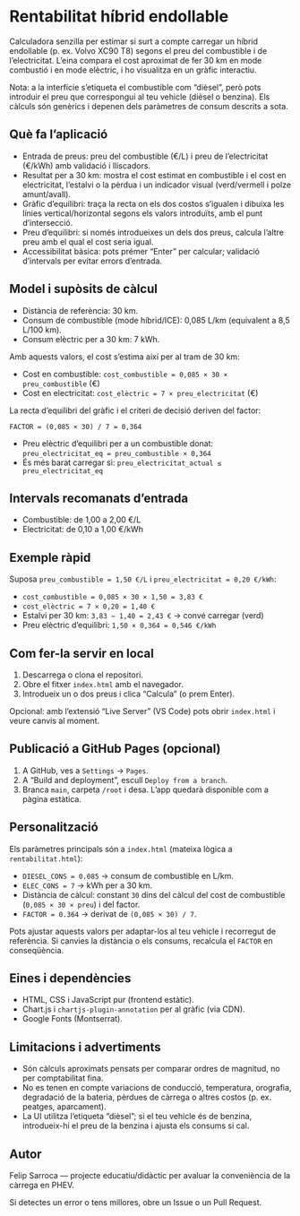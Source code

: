 # Rentabilitat híbrid endollable

Calculadora senzilla per estimar si surt a compte carregar un híbrid endollable (p. ex. Volvo XC90 T8) segons el preu del combustible i de l’electricitat. L’eina compara el cost aproximat de fer 30 km en mode combustió i en mode elèctric, i ho visualitza en un gràfic interactiu.

Nota: a la interfície s’etiqueta el combustible com “dièsel”, però pots introduir el preu que correspongui al teu vehicle (dièsel o benzina). Els càlculs són genèrics i depenen dels paràmetres de consum descrits a sota.

## Què fa l’aplicació

- Entrada de preus: preu del combustible (€/L) i preu de l’electricitat (€/kWh) amb validació i lliscadors.
- Resultat per a 30 km: mostra el cost estimat en combustible i el cost en electricitat, l’estalvi o la pèrdua i un indicador visual (verd/vermell i polze amunt/avall).
- Gràfic d’equilibri: traça la recta on els dos costos s’igualen i dibuixa les línies vertical/horizontal segons els valors introduïts, amb el punt d’intersecció.
- Preu d’equilibri: si només introdueixes un dels dos preus, calcula l’altre preu amb el qual el cost seria igual.
- Accessibilitat bàsica: pots prémer “Enter” per calcular; validació d’intervals per evitar errors d’entrada.

## Model i supòsits de càlcul

- Distància de referència: 30 km.
- Consum de combustible (mode híbrid/ICE): 0,085 L/km (equivalent a 8,5 L/100 km).
- Consum elèctric per a 30 km: 7 kWh.

Amb aquests valors, el cost s’estima així per al tram de 30 km:

- Cost en combustible: `cost_combustible = 0,085 × 30 × preu_combustible` (€)
- Cost en electricitat: `cost_elèctric = 7 × preu_electricitat` (€)

La recta d’equilibri del gràfic i el criteri de decisió deriven del factor:

`FACTOR = (0,085 × 30) / 7 = 0,364`

- Preu elèctric d’equilibri per a un combustible donat: `preu_electricitat_eq = preu_combustible × 0,364`
- És més barat carregar si: `preu_electricitat_actual ≤ preu_electricitat_eq`

## Intervals recomanats d’entrada

- Combustible: de 1,00 a 2,00 €/L
- Electricitat: de 0,10 a 1,00 €/kWh

## Exemple ràpid

Suposa `preu_combustible = 1,50 €/L` i `preu_electricitat = 0,20 €/kWh`:

- `cost_combustible = 0,085 × 30 × 1,50 = 3,83 €`
- `cost_elèctric = 7 × 0,20 = 1,40 €`
- Estalvi per 30 km: `3,83 − 1,40 = 2,43 €` → convé carregar (verd)
- Preu elèctric d’equilibri: `1,50 × 0,364 = 0,546 €/kWh`

## Com fer-la servir en local

1. Descarrega o clona el repositori.
2. Obre el fitxer `index.html` amb el navegador.
3. Introdueix un o dos preus i clica “Calcula” (o prem Enter).

Opcional: amb l’extensió “Live Server” (VS Code) pots obrir `index.html` i veure canvis al moment.

## Publicació a GitHub Pages (opcional)

1. A GitHub, ves a `Settings` → `Pages`.
2. A “Build and deployment”, escull `Deploy from a branch`.
3. Branca `main`, carpeta `/root` i desa. L’app quedarà disponible com a pàgina estàtica.

## Personalització

Els paràmetres principals són a `index.html` (mateixa lògica a `rentabilitat.html`):

- `DIESEL_CONS = 0.085`  → consum de combustible en L/km.
- `ELEC_CONS = 7`        → kWh per a 30 km.
- Distància de càlcul: constant `30` dins del càlcul del cost de combustible (`0,085 × 30 × preu`) i del factor.
- `FACTOR = 0.364`       → derivat de `(0,085 × 30) / 7`.

Pots ajustar aquests valors per adaptar-los al teu vehicle i recorregut de referència. Si canvies la distància o els consums, recalcula el `FACTOR` en conseqüència.

## Eines i dependències

- HTML, CSS i JavaScript pur (frontend estàtic).
- Chart.js i `chartjs-plugin-annotation` per al gràfic (via CDN).
- Google Fonts (Montserrat).

## Limitacions i advertiments

- Són càlculs aproximats pensats per comparar ordres de magnitud, no per comptabilitat fina.
- No es tenen en compte variacions de conducció, temperatura, orografia, degradació de la bateria, pèrdues de càrrega o altres costos (p. ex. peatges, aparcament).
- La UI utilitza l’etiqueta “dièsel”; si el teu vehicle és de benzina, introdueix-hi el preu de la benzina i ajusta els consums si cal.

## Autor

Felip Sarroca — projecte educatiu/didàctic per avaluar la conveniència de la càrrega en PHEV.

Si detectes un error o tens millores, obre un Issue o un Pull Request.

